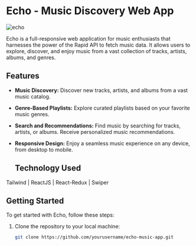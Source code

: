 # Echo - Music Discovery Web App

![echo](https://github.com/Samueal07/Echo/assets/99087302/d7cfd776-5804-40f0-bb36-2197015e6fb9)

Echo is a full-responsive web application for music enthusiasts that harnesses the power of the Rapid API to fetch music data. It allows users to explore, discover, and enjoy music from a vast collection of tracks, artists, albums, and genres.

## Features

- **Music Discovery:** Discover new tracks, artists, and albums from a vast music catalog.

- **Genre-Based Playlists:** Explore curated playlists based on your favorite music genres.

- **Search and Recommendations:** Find music by searching for tracks, artists, or albums. Receive personalized music recommendations.

- **Responsive Design:** Enjoy a seamless music experience on any device, from desktop to mobile.

  ## Technology Used
Tailwind | ReactJS | React-Redux | Swiper

## Getting Started

To get started with Echo, follow these steps:

1. Clone the repository to your local machine:

   ```bash
   git clone https://github.com/yourusername/echo-music-app.git
